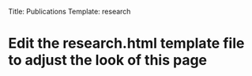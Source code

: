 Title: Publications
Template: research

# Edit the research.html template file to adjust the look of this page